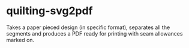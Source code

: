 # quilting-svg2pdf
Takes a paper pieced design (in specific format), separates all the segments and produces a PDF ready for printing with seam allowances marked on.
